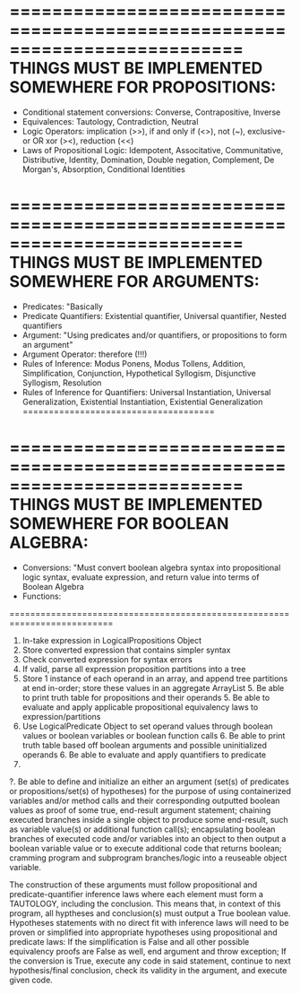 ==========================================================================
THINGS MUST BE IMPLEMENTED SOMEWHERE FOR PROPOSITIONS:
==========================================================================
* Conditional statement conversions: Converse, Contrapositive, Inverse
* Equivalences: Tautology, Contradiction, Neutral
* Logic Operators: implication (>>), if and only if (<>), not (~), exclusive-or OR xor (><), reduction (<<)
* Laws of Propositional Logic: Idempotent, Associtative, Communitative, Distributive, Identity, Domination, Double negation, Complement, De Morgan's, Absorption, Conditional Identities

==========================================================================
THINGS MUST BE IMPLEMENTED SOMEWHERE FOR ARGUMENTS:
==========================================================================
* Predicates: "Basically 
* Predicate Quantifiers: Existential quantifier, Universal quantifier, Nested quantifiers
* Argument: "Using predicates and/or quantifiers, or propositions to form an argument"
* Argument Operator: therefore (!!!)
* Rules of Inference: Modus Ponens, Modus Tollens, Addition, Simplification, Conjunction, Hypothetical Syllogism, Disjunctive Syllogism, Resolution
* Rules of Inference for Quantifiers: Universal Instantiation, Universal Generalization, Existential Instantiation, Existential Generalization
=====================================


==========================================================================
THINGS MUST BE IMPLEMENTED SOMEWHERE FOR BOOLEAN ALGEBRA:
==========================================================================
* Conversions: "Must convert boolean algebra syntax into propositional logic syntax, evaluate expression, and return value into terms of Boolean Algebra
* Functions: 

==========================================================================
1. In-take expression in LogicalPropositions Object
2. Store converted expression that contains simpler syntax
3. Check converted expression for syntax errors
4. If valid, parse all expression proposition partitions into a tree
5. Store 1 instance of each operand in an array, and append tree partitions at end in-order; store these values in an aggregate ArrayList
    5. Be able to print truth table for propositions and their operands
    5. Be able to evaluate and apply applicable propositional equivalency laws to expression/partitions
6. Use LogicalPredicate Object to set operand values through boolean values or boolean variables or boolean function calls
    6. Be able to print truth table based off boolean arguments and possible uninitialized operands
    6. Be able to evaluate and apply quantifiers to predicate
7. 


?. Be able to define and initialize an either an argument (set(s) of predicates or propositions/set(s) of hypotheses) for the purpose of using containerized variables and/or method calls and their corresponding outputted boolean values as proof of some true, end-result argument statement; chaining executed branches inside a single object to produce some end-result, such as variable value(s) or additional function call(s); encapsulating boolean branches of executed code and/or variables into an object to then output a boolean variable value or to execute additional code that returns boolean; cramming program and subprogram branches/logic into a reuseable object variable.

The construction of these arguments must follow propositional and predicate-quantifier inference laws where each element must form a TAUTOLOGY, including the conclusion. This means that, in context of this program, all hyptheses and conclusion(s) must output a True boolean value. Hypotheses statements with no direct fit with inference laws will need to be proven or simplified into appropriate hypotheses using propositional and predicate laws: If the simplification is False and all other possible equivalency proofs are False as well, end argument and throw exception; If the conversion is True, execute any code in said statement, continue to next hypothesis/final conclusion, check its validity in the argument, and execute given code.
